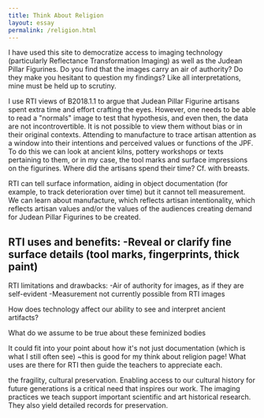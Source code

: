 ```yaml
---
title: Think About Religion
layout: essay
permalink: /religion.html
---
```


I have used this site to democratize access to imaging technology (particularly Reflectance Transformation Imaging) as well as the Judean Pillar Figurines. Do you find that the images carry an air of authority? Do they make you hesitant to question my findings? Like all interpretations, mine must be held up to scrutiny. 

I use RTI views of B2018.1.1 to argue that Judean Pillar Figurine artisans spent extra time and effort crafting the eyes. However, one needs to be able to read a "normals" image to test that hypothesis, and even then, the data are not incontrovertible. 
It is not possible to view them without bias or in their original contexts. Attending to manufacture to trace artisan attention as a window into their intentions and perceived values or functions of the JPF. To do this we can look at ancient kilns, pottery workshops or texts pertaining to them, or in my case, the tool marks and surface impressions on the figurines. Where did the artisans spend their time? Cf. with breasts.

RTI can tell surface information, aiding in object documentation (for example, to track deterioration over time) but it cannot tell measurement. We can learn about manufacture, which reflects artisan intentionality, which reflects artisan values and/or the values of the audiences creating demand for Judean Pillar Figurines to be created. 

RTI uses and benefits:
-Reveal or clarify fine surface details (tool marks, fingerprints, thick paint)
-

RTI limitations and drawbacks:
-Air of authority for images, as if they are self-evident
-Measurement not currently possible from RTI images

How does technology affect our ability to see and interpret ancient artifacts?

What do we assume to be true about these feminized bodies

It could fit into your point about how it's not just documentation (which is what I still often see) ~this is good for my think about religion page! What uses are there for RTI then guide the teachers to appreciate each. 

the fragility, cultural preservation. Enabling access to our cultural history for future generations is a critical need that inspires our work. The imaging practices we teach support important scientific and art historical research. They also yield detailed records for preservation. 